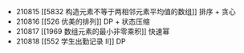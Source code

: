 - 210815 [[5832 构造元素不等于两相邻元素平均值的数组]] 排序 + 贪心
- 210816 [[526 优美的排列]] DP + 状态压缩
- 210817 [[1969 数组元素的最小非零乘积]] 快速幂
- 210818 [[552 学生出勤记录 II]] DP

